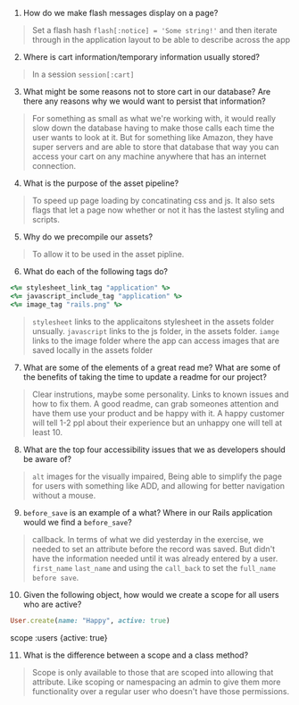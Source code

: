 1. How do we make flash messages display on a page?
>Set a flash hash `flash[:notice] = 'Some string!'` and then iterate through in the application layout to be able to describe across the app

2. Where is cart information/temporary information usually stored?
>In a session `session[:cart]` 

3. What might be some reasons not to store cart in our database? Are there any reasons why we would want to persist that information?
>For something as small as what we're working with, it would really slow down the database having to make those calls each time the user wants to look at it. But for something like Amazon, they have super servers and are able to store that database that way you can access your cart on any machine anywhere that has an internet connection.

4. What is the purpose of the asset pipeline?
>To speed up page loading by concatinating css and js.  It also sets flags that let a page now whether or not it has the lastest styling and scripts.

5. Why do we precompile our assets?
>To allow it to be used in the asset pipline.

6. What do each of the following tags do?

```ruby 
<%= stylesheet_link_tag "application" %>
<%= javascript_include_tag "application" %>
<%= image_tag "rails.png" %>
```
>`stylesheet` links to the applicaitons stylesheet in the assets folder unsually.
`javascript` links to the js folder, in the assets folder.
`iamge` links to the image folder where the app can access images that are saved locally in the assets folder

7. What are some of the elements of a great read me? What are some of the benefits of taking the time to update a readme for our project?
>Clear instrutions, maybe some personality. Links to known issues and how to fix them. A good readme, can grab someones attention and have them use your product and be happy with it. A happy customer will tell 1-2 ppl about their experience but an unhappy one will tell at least 10.

8. What are the top four accessibility issues that we as developers should be aware of?
>`alt` images for the visually impaired, Being able to simplify the page for users with something like ADD, and allowing for better navigation without a mouse.

9. `before_save` is an example of a what? Where in our Rails application would we find a `before_save`?
>callback. In terms of what we did yesterday in the exercise, we needed to set an attribute before the record was saved. But didn't have the information needed until it was already entered by a user. `first_name` `last_name` and using the `call_back` to set the `full_name` `before save`.
10. Given the following object, how would we create a scope for all users who are active?

```ruby 
User.create(name: "Happy", active: true)
```
scope :users {active: true}

11. What is the difference between a scope and a class method?
>Scope is only available to those that are scoped into allowing that attribute. Like scoping or namespacing an admin to give them more functionality over a regular user who doesn't have those permissions.
